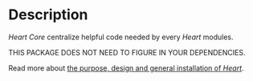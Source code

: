 # Description

_Heart Core_ centralize helpful code needed by every _Heart_ modules.

THIS PACKAGE DOES NOT NEED TO FIGURE IN YOUR DEPENDENCIES.

Read more about [the purpose, design and general installation of _Heart_](https://www.fabernovel.com/en/clients/cases/heart-a-tool-for-automating-web-quality-metrics).
